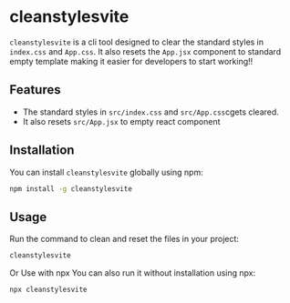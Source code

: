# cleanstylesvite

`cleanstylesvite` is a cli tool designed to clear the standard styles in `index.css` and `App.css`. It also resets the `App.jsx` component to standard empty template making it easier for developers to start working!!

## Features

- The standard styles in  `src/index.css` and `src/App.css`cgets cleared.
- It also resets `src/App.jsx` to empty react component

## Installation

You can install `cleanstylesvite` globally using npm:

```bash
npm install -g cleanstylesvite
```
## Usage
Run the command to clean and reset the files in your project:

``` bash
cleanstylesvite
```
Or Use with npx
You can also run it without installation using npx:
```bash
npx cleanstylesvite
```